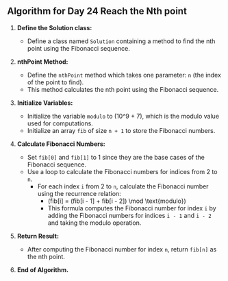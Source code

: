 ## Algorithm for Day 24 **Reach the Nth point**

1. **Define the Solution class:**
   - Define a class named `Solution` containing a method to find the nth point using the Fibonacci sequence.

2. **nthPoint Method:**
   - Define the `nthPoint` method which takes one parameter: `n` (the index of the point to find).
   - This method calculates the nth point using the Fibonacci sequence.

3. **Initialize Variables:**
   - Initialize the variable `modulo` to \(10^9 + 7\), which is the modulo value used for computations.
   - Initialize an array `fib` of size `n + 1` to store the Fibonacci numbers.

4. **Calculate Fibonacci Numbers:**
   - Set `fib[0]` and `fib[1]` to 1 since they are the base cases of the Fibonacci sequence.
   - Use a loop to calculate the Fibonacci numbers for indices from 2 to `n`.
     - For each index `i` from 2 to `n`, calculate the Fibonacci number using the recurrence relation:
       - \(fib[i] = (fib[i - 1] + fib[i - 2]) \mod \text{modulo}\)
       - This formula computes the Fibonacci number for index `i` by adding the Fibonacci numbers for indices `i - 1` and `i - 2` and taking the modulo operation.

5. **Return Result:**
   - After computing the Fibonacci number for index `n`, return `fib[n]` as the nth point.

6. **End of Algorithm.**